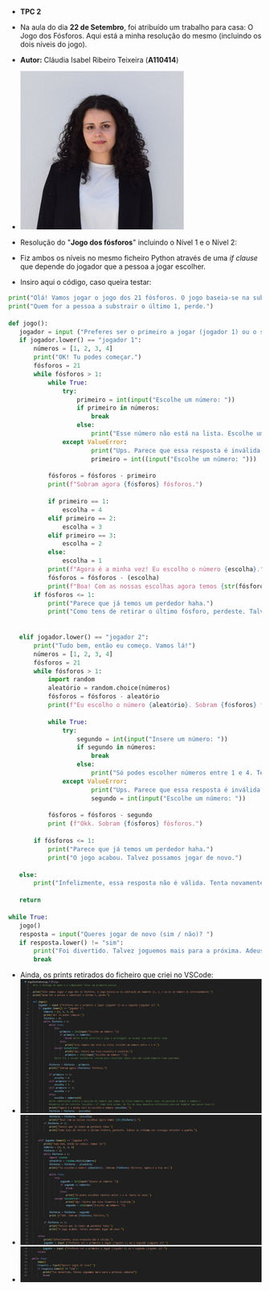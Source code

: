 - **TPC 2**
  
- Na aula do dia **22 de Setembro**, foi atribuído um trabalho para casa: O Jogo dos Fósforos. Aqui está a minha resolução do mesmo (incluindo os dois níveis do jogo). 
- **Autor:** Cláudia Isabel Ribeiro Teixeira (**A110414**)
-  ![image_alt](https://github.com/ClaudiaTeixeiraa/ATP2025/blob/ffd0a10a1c1303a2a439cda594d9faebdf964e2a/foto%20formal%20(2).jpg)

-  Resolução do "**Jogo dos fósforos**" incluindo o Nível 1 e o Nível 2:
  
-  Fiz ambos os níveis no mesmo ficheiro Python através de uma *if clause* que depende do jogador que a pessoa a jogar escolher.
-  Insiro aqui  o código, caso queira testar:
 ```python
print("Olá! Vamos jogar o jogo dos 21 fósforos. O jogo baseia-se na subtração de números (1, 2, 3 ou 4) ao número 21 alternadamente.")
print("Quem for a pessoa a substrair o último 1, perde.")

def jogo():
    jogador = input ("Preferes ser o primeiro a jogar (jogador 1) ou o segundo (jogador 2)? ")
    if jogador.lower() == "jogador 1":
        números = [1, 2, 3, 4]
        print("OK! Tu podes começar.")
        fósforos = 21
        while fósforos > 1: 
            while True: 
                try:
                    primeiro = int(input("Escolhe um número: "))
                    if primeiro in números:
                        break 
                    else:
                        print("Esse número não está na lista. Escolhe um número entre 1 e 4.")
                except ValueError:
                        print("Ups. Parece que essa resposta é inválida.")
                        primeiro = int((input("Escolhe um número: ")))

            fósforos = fósforos - primeiro
            print(f"Sobram agora {fósforos} fósforos.")

            if primeiro == 1:
                escolha = 4
            elif primeiro == 2:
                escolha = 3
            elif primeiro == 3:
                escolha = 2
            else:
                escolha = 1
            print(f"Agora é a minha vez! Eu escolho o número {escolha}.")
            fósforos = fósforos - (escolha)
            print(f"Boa! Com as nossas escolhas agora temos {str(fósforos)}.")
        if fósforos <= 1:
            print("Parece que já temos um perdedor haha.")
            print("Como tens de retirar o último fósforo, perdeste. Talvez da próxima vez consigas entender o padrão.")
                

    elif jogador.lower() == "jogador 2":
        print("Tudo bem, então eu começo. Vamos lá!")
        números = [1, 2, 3, 4]
        fósforos = 21
        while fósforos > 1:
            import random
            aleatório = random.choice(números)
            fósforos = fósforos - aleatório
            print(f"Eu escolho o número {aleatório}. Sobram {fósforos} fósforos. Agora é a tua vez.")

            while True:
                try:
                    segundo = int(input("Insere um número: "))
                    if segundo in números:
                        break
                    else: 
                        print("Só podes escolher números entre 1 e 4. Tenta de novo.")
                except ValueError:
                        print("Ups. Parece que essa resposta é inválida.")
                        segundo = int(input("Escolhe um número: "))

            fósforos = fósforos - segundo
            print (f"Okk. Sobram {fósforos} fósforos.")

        if fósforos <= 1:
            print("Parece que já temos um perdedor haha.")
            print("O jogo acabou. Talvez possamos jogar de novo.")
        
    else:
        print("Infelizmente, essa resposta não é válida. Tenta novamente.")
        
    return 

while True:
    jogo()
    resposta = input("Queres jogar de novo (sim / não)? ")
    if resposta.lower() != "sim":
        print("Foi divertido. Talvez joguemos mais para a próxima. Adeusss")
        break
```
- Ainda, os prints retirados do ficheiro que criei no VSCode:
-  ![image_alt](https://github.com/ClaudiaTeixeiraa/ATP2025/blob/bf3fa0cbc4780fadb854e1741ab79fef8a25917d/Resolu%C3%A7%C3%A3oDoJogoDosF%C3%B3sforospt1.png)
-  ![image_alt](https://github.com/ClaudiaTeixeiraa/ATP2025/blob/4c0bdfc99817ce51843255148a64dad4660cddab/Resolu%C3%A7%C3%A3oDoJogoDosF%C3%B3sforospt2.png)
-  ![image_alt](https://github.com/ClaudiaTeixeiraa/ATP2025/blob/521702f4cd69315197156593f12109bf537209e0/Resolu%C3%A7%C3%A3oDoJogoDosF%C3%B3sforospt3.png)



